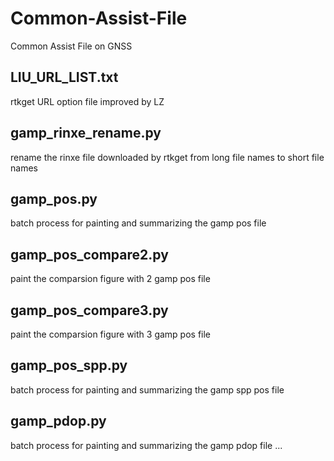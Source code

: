 # Common-Assist-File
Common Assist File on GNSS
## LIU_URL_LIST.txt
rtkget URL option file improved by LZ
## gamp_rinxe_rename.py
rename the rinxe file downloaded by rtkget from long file names to short file names
## gamp_pos.py
batch process for painting and summarizing the gamp pos file
## gamp_pos_compare2.py
paint the comparsion figure with 2 gamp pos file
## gamp_pos_compare3.py
paint the comparsion figure with 3 gamp pos file
## gamp_pos_spp.py
batch process for painting and summarizing the gamp spp pos file
## gamp_pdop.py
batch process for painting and summarizing the gamp pdop file
...
